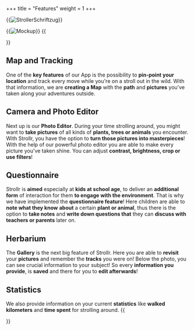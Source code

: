 +++
title = "Features"
weight = 1
+++

{{<image src="Schriftzug.png" alt="StrollerSchriftzug" >}}

{{<image src="welcome.png" alt="Mockup" >}}
{{<section title="Feature set" >}}
## Map and Tracking
One of the **key features** of our App is the possibility to **pin-point your location** and track every move while you're on a stroll out in the wild. With that information, we are **creating a Map** with 
the **path** and **pictures** you’ve taken along your adventures outside.

## Camera and Photo Editor
Next up is our **Photo Editor**. During your time strolling around, you might want to **take pictures** of all kinds of **plants, trees or animals** you encounter. With Strollr, you have the option to **turn those pictures into masterpieces**!
With the help of our powerful photo editor you are able to make every picture you've taken shine. You can adjust **contrast, brightness, crop or use filters**! 

## Questionnaire
Strollr is **aimed** especially at **kids at school age**, to deliver an **additional form** of interaction for them **to engage with the environment**. 
That is why we have implemented the **questionnaire feature**! Here children are able to **note what they know** **about** a certain **plant or animal**, 
thus there is the option to **take notes** and **write down questions that** they can **discuss with teachers or parents** later on.

## Herbarium
The **Gallery** is the next big feature of Strollr. Here you are able to **revisit** your **pictures** and remember the **tracks** you were on! Below the photo, you can see crucial information to your subject! 
So every **information you provide**, is **saved** and there for you to **edit afterwards**!

## Statistics
We also provide information on your current **statistics** like **walked kilometers** and **time spent** for strolling around.
{{</section>}}